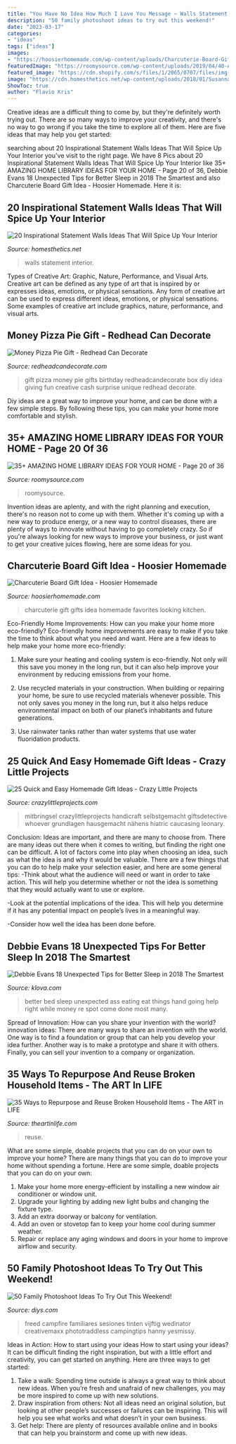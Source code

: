 ```yaml
---
title: "You Have No Idea How Much I Love You Message ~ Walls Statement Interior"
description: "50 family photoshoot ideas to try out this weekend!"
date: "2023-03-17"
categories:
- "ideas"
tags: ["ideas"]
images:
- "https://hoosierhomemade.com/wp-content/uploads/Charcuterie-Board-Gift-PIN-1.jpg"
featuredImage: "https://roomysource.com/wp-content/uploads/2019/04/40-AMAZING-HOME-LIBRARY-IDEAS-FOR-YOUR-HOME-20.jpg"
featured_image: "https://cdn.shopify.com/s/files/1/2065/0707/files/img-05_1024x1024.jpg?v=1515456652"
image: "https://cdn.homesthetics.net/wp-content/uploads/2018/01/Susanna_Vento_is_my_style_hero.jpg"
ShowToc: true
author: "Flavio Kris"
---
```



Creative ideas are a difficult thing to come by, but they're definitely worth trying out. There are so many ways to improve your creativity, and there's no way to go wrong if you take the time to explore all of them. Here are five ideas that may help you get started: 

	

		
searching about 20 Inspirational Statement Walls Ideas That Will Spice Up Your Interior you've visit to the right page. We have 8 Pics about 20 Inspirational Statement Walls Ideas That Will Spice Up Your Interior like 35+ AMAZING HOME LIBRARY IDEAS FOR YOUR HOME - Page 20 of 36, Debbie Evans 18 Unexpected Tips for Better Sleep in 2018 The Smartest and also Charcuterie Board Gift Idea - Hoosier Homemade. Here it is:
		
    
## 20 Inspirational Statement Walls Ideas That Will Spice Up Your Interior

<img loading=lazy src="https://cdn.homesthetics.net/wp-content/uploads/2018/01/Susanna_Vento_is_my_style_hero.jpg" onerror="this.onerror=null;this.src='https://tse2.mm.bing.net/th?id=OIP.rxvNq8OEqri1lkKgBzJ4xgHaJt&amp;pid=15.1';" alt="20 Inspirational Statement Walls Ideas That Will Spice Up Your Interior">

_Source: homesthetics.net_

>walls statement interior. 

	

Types of Creative Art: Graphic, Nature, Performance, and Visual Arts.
Creative art can be defined as any type of art that is inspired by or expresses ideas, emotions, or physical sensations. Any form of creative art can be used to express different ideas, emotions, or physical sensations. Some examples of creative art include graphics, nature, performance, and visual arts.

    
## Money Pizza Pie Gift - Redhead Can Decorate

<img loading=lazy src="https://redheadcandecorate.com/wp-content/uploads/2019/04/pizza-box-gift.jpg" onerror="this.onerror=null;this.src='https://tse2.mm.bing.net/th?id=OIP.Z_9808y3i3KeMGciv7cHmgHaJ3&amp;pid=15.1';" alt="Money Pizza Pie Gift - Redhead Can Decorate">

_Source: redheadcandecorate.com_

>gift pizza money pie gifts birthday redheadcandecorate box diy idea giving fun creative cash surprise unique redhead decorate. 

	

Diy ideas are a great way to improve your home, and can be done with a few simple steps. By following these tips, you can make your home more comfortable and stylish.

    
## 35+ AMAZING HOME LIBRARY IDEAS FOR YOUR HOME - Page 20 Of 36

<img loading=lazy src="https://roomysource.com/wp-content/uploads/2019/04/40-AMAZING-HOME-LIBRARY-IDEAS-FOR-YOUR-HOME-20.jpg" onerror="this.onerror=null;this.src='https://tse4.mm.bing.net/th?id=OIP.pwtRJjjTp1IH0G-E2VchsgHaJE&amp;pid=15.1';" alt="35+ AMAZING HOME LIBRARY IDEAS FOR YOUR HOME - Page 20 of 36">

_Source: roomysource.com_

>roomysource. 

	

Invention ideas are aplenty, and with the right planning and execution, there's no reason not to come up with them. Whether it's coming up with a new way to produce energy, or a new way to control diseases, there are plenty of ways to innovate without having to go completely crazy. So if you're always looking for new ways to improve your business, or just want to get your creative juices flowing, here are some ideas for you.

    
## Charcuterie Board Gift Idea - Hoosier Homemade

<img loading=lazy src="https://hoosierhomemade.com/wp-content/uploads/Charcuterie-Board-Gift-PIN-1.jpg" onerror="this.onerror=null;this.src='https://tse1.mm.bing.net/th?id=OIP.XS5vN9kz1zKkhzo--h1DTwHaLF&amp;pid=15.1';" alt="Charcuterie Board Gift Idea - Hoosier Homemade">

_Source: hoosierhomemade.com_

>charcuterie gift gifts idea homemade favorites looking kitchen. 

	

Eco-Friendly Home Improvements: How can you make your home more eco-friendly?
Eco-friendly home improvements are easy to make if you take the time to think about what you need and want. Here are a few ideas to help make your home more eco-friendly:
1. Make sure your heating and cooling system is eco-friendly. Not only will this save you money in the long run, but it can also help improve your environment by reducing emissions from your home.

2. Use recycled materials in your construction. When building or repairing your home, be sure to use recycled materials whenever possible. This not only saves you money in the long run, but it also helps reduce environmental impact on both of our planet’s inhabitants and future generations.

3. Use rainwater tanks rather than water systems that use water fluoridation products.

    
## 25 Quick And Easy Homemade Gift Ideas - Crazy Little Projects

<img loading=lazy src="https://crazylittleprojects.com/wp-content/uploads/2017/10/25-Easy-Handmade-Gifts-410x1024.png" onerror="this.onerror=null;this.src='https://tse1.mm.bing.net/th?id=OIP.Yb1V8_hokAI7101EPjiI8AAAAA&amp;pid=15.1';" alt="25 Quick and Easy Homemade Gift Ideas - Crazy Little Projects">

_Source: crazylittleprojects.com_

>mitbringsel crazylittleprojects handicraft selbstgemacht giftsdetective whoever grundlagen hausgemacht nähens hiatric caucasing leonary. 

	

Conclusion: Ideas are important, and there are many to choose from.
There are many ideas out there when it comes to writing, but finding the right one can be difficult. A lot of factors come into play when choosing an idea, such as what the idea is and why it would be valuable. There are a few things that you can do to help make your selection easier, and here are some general tips:
-Think about what the audience will need or want in order to take action. This will help you determine whether or not the idea is something that they would actually want to use or explore.

-Look at the potential implications of the idea. This will help you determine if it has any potential impact on people’s lives in a meaningful way.

-Consider how well the idea has been done before.

    
## Debbie Evans 18 Unexpected Tips For Better Sleep In 2018 The Smartest

<img loading=lazy src="https://cdn.shopify.com/s/files/1/2065/0707/files/img-05_1024x1024.jpg?v=1515456652" onerror="this.onerror=null;this.src='https://tse2.mm.bing.net/th?id=OIP.kEBLW8rWikkYv9gLp6HFHQHaGK&amp;pid=15.1';" alt="Debbie Evans 18 Unexpected Tips for Better Sleep in 2018 The Smartest">

_Source: klova.com_

>better bed sleep unexpected ass eating eat things hand going help right while money re spot come done most many. 

	

Spread of Innovation: How can you share your invention with the world?
innovation ideas: 
There are many ways to share an invention with the world. One way is to find a foundation or group that can help you develop your idea further. Another way is to make a prototype and share it with others. Finally, you can sell your invention to a company or organization.

    
## 35 Ways To Repurpose And Reuse Broken Household Items - The ART In LIFE

<img loading=lazy src="https://theartinlife.com/wp-content/uploads/2016/07/dalhfadiaif1200.jpg" onerror="this.onerror=null;this.src='https://tse2.mm.bing.net/th?id=OIP.qtcBFb2WW2qXk559HK93MwHaD4&amp;pid=15.1';" alt="35 Ways to Repurpose and Reuse Broken Household Items - The ART in LIFE">

_Source: theartinlife.com_

>reuse. 

	

What are some simple, doable projects that you can do on your own to improve your home?
There are many things that you can do to improve your home without spending a fortune. Here are some simple, doable projects that you can do on your own:
1. Make your home more energy-efficient by installing a new window air conditioner or window unit.
2. Upgrade your lighting by adding new light bulbs and changing the fixture type.
3. Add an extra doorway or balcony for ventilation. 
4. Add an oven or stovetop fan to keep your home cool during summer weather. 
5. Repair or replace any aging windows and doors in your home to improve airflow and security.

    
## 50 Family Photoshoot Ideas To Try Out This Weekend!

<img loading=lazy src="https://cdn.diys.com/wp-content/uploads/2016/07/Fire-Camp-Photoshoot-Idea.jpg" onerror="this.onerror=null;this.src='https://tse4.mm.bing.net/th?id=OIP.JfqoGBrBxilLkZaIwbaCfAHaLH&amp;pid=15.1';" alt="50 Family Photoshoot Ideas To Try Out This Weekend!">

_Source: diys.com_

>freed campfire familiares sesiones tinten vijftig wedinator creativemaxx phototraddless campingtips hanny yesmissy. 

	

Ideas in Action: How to start using your ideas
How to start using your ideas? It can be difficult finding the right inspiration, but with a little effort and creativity, you can get started on anything. Here are three ways to get started: 
1. Take a walk: Spending time outside is always a great way to think about new ideas. When you’re fresh and unafraid of new challenges, you may be more inspired to come up with new solutions. 
2. Draw inspiration from others: Not all ideas need an original solution, but looking at other people’s successes or failures can be inspiring. This will help you see what works and what doesn’t in your own business. 
3. Get help: There are plenty of resources available online and in books that can help you brainstorm and come up with new ideas.

